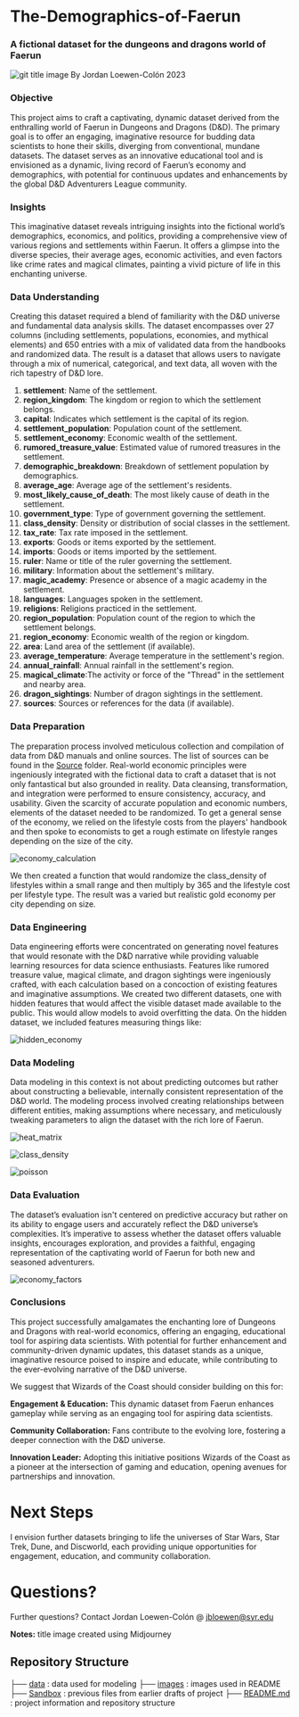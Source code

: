 # The-Demographics-of-Faerun
### A fictional dataset for the dungeons and dragons world of Faerun
![git title image](https://github.com/jbloewencolon/The-Demographics-of-Faerun/blob/main/Images/git%20title.png)
By Jordan Loewen-Colón 2023

### Objective
This project aims to craft a captivating, dynamic dataset derived from the enthralling world of Faerun in Dungeons and Dragons (D&D). The primary goal is to offer an engaging, imaginative resource for budding data scientists to hone their skills, diverging from conventional, mundane datasets. The dataset serves as an innovative educational tool and is envisioned as a dynamic, living record of Faerun’s economy and demographics, with potential for continuous updates and enhancements by the global D&D Adventurers League community.

### Insights
This imaginative dataset reveals intriguing insights into the fictional world’s demographics, economics, and politics, providing a comprehensive view of various regions and settlements within Faerun. It offers a glimpse into the diverse species, their average ages, economic activities, and even factors like crime rates and magical climates, painting a vivid picture of life in this enchanting universe.

### Data Understanding
Creating this dataset required a blend of familiarity with the D&D universe and fundamental data analysis skills. The dataset encompasses over 27 columns (including settlements, populations, economies, and mythical elements) and 650 entries with a mix of validated data from the handbooks and randomized data. The result is a dataset that allows users to navigate through a mix of numerical, categorical, and text data, all woven with the rich tapestry of D&D lore.


1. **settlement**: Name of the settlement.
2. **region_kingdom**: The kingdom or region to which the settlement belongs.
3. **capital**: Indicates which settlement is the capital of its region.
4. **settlement_population**: Population count of the settlement.
5. **settlement_economy**: Economic wealth of the settlement.
6. **rumored_treasure_value**: Estimated value of rumored treasures in the settlement.
7. **demographic_breakdown**: Breakdown of settlement population by demographics.
8. **average_age**: Average age of the settlement's residents.
9. **most_likely_cause_of_death**: The most likely cause of death in the settlement.
10. **government_type**: Type of government governing the settlement.
11. **class_density**: Density or distribution of social classes in the settlement.
12. **tax_rate**: Tax rate imposed in the settlement.
13. **exports**: Goods or items exported by the settlement.
14. **imports**: Goods or items imported by the settlement.
15. **ruler**: Name or title of the ruler governing the settlement.
16. **military**: Information about the settlement's military.
17. **magic_academy**: Presence or absence of a magic academy in the settlement.
18. **languages**: Languages spoken in the settlement.
19. **religions**: Religions practiced in the settlement.
20. **region_population**: Population count of the region to which the settlement belongs.
21. **region_economy**: Economic wealth of the region or kingdom.
22. **area**: Land area of the settlement (if available).
23. **average_temperature**: Average temperature in the settlement's region.
24. **annual_rainfall**: Annual rainfall in the settlement's region.
25. **magical_climate**:The activity or force of the "Thread" in the settlement and nearby area.
26. **dragon_sightings**: Number of dragon sightings in the settlement.
27. **sources**: Sources or references for the data (if available).

### Data Preparation
The preparation process involved meticulous collection and compilation of data from D&D manuals and online sources. The list of sources can be found in the [Source](https://github.com/jbloewencolon/Creating-Dataset-for-The-Demographics-of-Faerun/tree/main/Sources) folder. Real-world economic principles were ingeniously integrated with the fictional data to craft a dataset that is not only fantastical but also grounded in reality. Data cleansing, transformation, and integration were performed to ensure consistency, accuracy, and usability. Given the scarcity of accurate population and economic numbers, elements of the dataset needed to be randomized. To get a general sense of the economy, we relied on the lifestyle costs from the players' handbook and then spoke to economists to get a rough estimate on lifestyle ranges depending on the size of the city.

![economy_calculation](https://github.com/jbloewencolon/Creating-Dataset-for-The-Demographics-of-Faerun/blob/main/Images/economy.JPG)

We then created a function that would randomize the class_density of lifestyles within a small range and then multiply by 365 and the lifestyle cost per lifestyle type. The result was a varied but realistic gold economy per city depending on size. 

### Data Engineering
Data engineering efforts were concentrated on generating novel features that would resonate with the D&D narrative while providing valuable learning resources for data science enthusiasts. Features like rumored treasure value, magical climate, and dragon sightings were ingeniously crafted, with each calculation based on a concoction of existing features and imaginative assumptions. We created two different datasets, one with hidden features that would affect the visible dataset made available to the public. This would allow models to avoid overfitting the data. On the hidden dataset, we included features measuring things like:

![hidden_economy](https://github.com/jbloewencolon/Creating-Dataset-for-The-Demographics-of-Faerun/blob/main/Images/hidden%20data.JPG)

### Data Modeling
Data modeling in this context is not about predicting outcomes but rather about constructing a believable, internally consistent representation of the D&D world. The modeling process involved creating relationships between different entities, making assumptions where necessary, and meticulously tweaking parameters to align the dataset with the rich lore of Faerun.

![heat_matrix](https://github.com/jbloewencolon/Creating-Dataset-for-The-Demographics-of-Faerun/blob/main/Images/heat%20matrix.png)

![class_density](https://github.com/jbloewencolon/Creating-Dataset-for-The-Demographics-of-Faerun/blob/main/Images/class%20aristocrat.png)

![poisson](https://github.com/jbloewencolon/Creating-Dataset-for-The-Demographics-of-Faerun/blob/main/Images/Poisson.JPG)

### Data Evaluation
The dataset’s evaluation isn't centered on predictive accuracy but rather on its ability to engage users and accurately reflect the D&D universe’s complexities. It’s imperative to assess whether the dataset offers valuable insights, encourages exploration, and provides a faithful, engaging representation of the captivating world of Faerun for both new and seasoned adventurers.

![economy_factors](https://github.com/jbloewencolon/Creating-Dataset-for-The-Demographics-of-Faerun/blob/main/Images/economy.png)

### Conclusions
This project successfully amalgamates the enchanting lore of Dungeons and Dragons with real-world economics, offering an engaging, educational tool for aspiring data scientists. With potential for further enhancement and community-driven dynamic updates, this dataset stands as a unique, imaginative resource poised to inspire and educate, while contributing to the ever-evolving narrative of the D&D universe.

We suggest that Wizards of the Coast should consider building on this for:

**Engagement & Education:** This dynamic dataset from Faerun enhances gameplay while serving as an engaging tool for aspiring data scientists.

**Community Collaboration:** Fans contribute to the evolving lore, fostering a deeper connection with the D&D universe.

**Innovation Leader:** Adopting this initiative positions Wizards of the Coast as a pioneer at the intersection of gaming and education, opening avenues for partnerships and innovation.

# Next Steps

I envision further datasets bringing to life the universes of Star Wars, Star Trek, Dune, and Discworld, each providing unique opportunities for engagement, education, and community collaboration.

# Questions?
Further questions? Contact Jordan Loewen-Colón @ jbloewen@syr.edu

**Notes:** title image created using Midjourney

## Repository Structure


├── [data](https://github.com/jbloewencolon/Creating-Dataset-for-The-Demographics-of-Faerun/blob/main/Demographics_of_Faerun_Dataset.xlsx) : data used for modeling
├── [images](https://github.com/jbloewencolon/Creating-Dataset-for-The-Demographics-of-Faerun/tree/main/Images) : images used in README
├── [Sandbox](https://github.com/jbloewencolon/Creating-Dataset-for-The-Demographics-of-Faerun/tree/main/Sandbox) : previous files from earlier drafts of project
├── [README.md](https://github.com/jbloewencolon/Creating-Dataset-for-The-Demographics-of-Faerun/blob/main/README.md) : project information and repository structure

